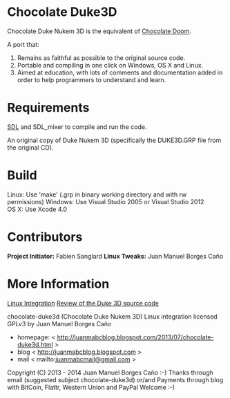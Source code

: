 Chocolate Duke3D
================

Chocolate Duke Nukem 3D is the equivalent of [Chocolate Doom](http://www.chocolate-doom.org/wiki/index.php/Chocolate_Doom).

A port that:

1. Remains as faithful as possible to the original source code.
2. Portable and compiling in one click on Windows, OS X and Linux.
3. Aimed at education, with lots of comments and documentation added in order to help programmers to understand and learn.


Requirements
============

[SDL](http://libsdl.org) and SDL_mixer to compile and run the code.

An original copy of Duke Nukem 3D (specifically the DUKE3D.GRP file from the original CD).


Build
=====

Linux: Use 'make' (.grp in binary working directory and with rw permissions)
Windows: Use Visual Studio 2005 or Visual Studio 2012  
OS X: Use Xcode 4.0  


Contributors
============

**Project Initiator:** Fabien Sanglard 
**Linux Tweaks:** Juan Manuel Borges Caño 

More Information
================

[Linux Integration](http://juanmabcblog.blogspot.com/2013/07/chocolate-duke3d.html)
[Review of the Duke 3D source code](http://fabiensanglard.net/duke3d/)

chocolate-duke3d (Chocolate Duke Nukem 3D) Linux integration licensed GPLv3 by Juan Manuel Borges Caño
* homepage: < http://juanmabcblog.blogspot.com/2013/07/chocolate-duke3d.html >
* blog < http://juanmabcblog.blogspot.com >
* mail < mailto:juanmabcmail@gmail.com >

Copyright (C) 2013 - 2014 Juan Manuel Borges Caño :-) Thanks through email (suggested subject chocolate-duke3d) or/and Payments through blog with BitCoin, Flattr, Western Union and PayPal Welcome :-)
